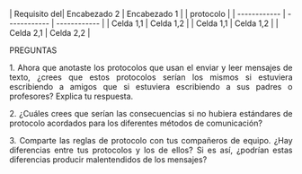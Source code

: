 | Requisito del| Encabezado 2 | Encabezado 1 |
|  protocolo   | 
| ------------ | ------------ | ------------ | 
| Celda 1,1    | Celda 1,2    |
| Celda 1,1    | Celda 1,2    |
| Celda 2,1    | Celda 2,2    |


PREGUNTAS

<p align="justify">
  1. Ahora que anotaste los protocolos que usan el enviar y leer mensajes de texto, ¿crees que estos 
  protocolos serían los mismos si estuviera escribiendo a amigos que si estuviera escribiendo a 
  sus padres o profesores? Explica tu respuesta.
 </p>
 
<p align="justify">
  
 </p> 
 
<p align="justify">
  2. ¿Cuáles crees que serían las consecuencias si no hubiera estándares de protocolo acordados 
  para los diferentes métodos de comunicación?
 </p> 
 
<p align="justify">
  
 </p>
 
<p align="justify">
  3. Comparte las reglas de protocolo con tus compañeros de equipo. ¿Hay diferencias entre tus 
  protocolos y los de ellos? Si es así, ¿podrían estas diferencias producir malentendidos de los 
  mensajes?
 </p>
 
<p align="justify">
  
 </p>
